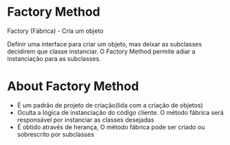 # Factory Method

Factory (Fábrica) - Cria um objeto

Definir uma interface para criar um objeto, mas deixar as subclasses decidirem que classe instanciar. O Factory Method permite adiar a instanciação para as subclasses.

# About Factory Method

- É um padrão de projeto de criação(lida com a criação de objetos)
- Oculta a lógica de instanciação do código cliente. O método fábrica será responsável por instanciar as classes desejadas
- É obtido através de herança, O método fábrica pode ser criado ou sobrescrito por subclasses
